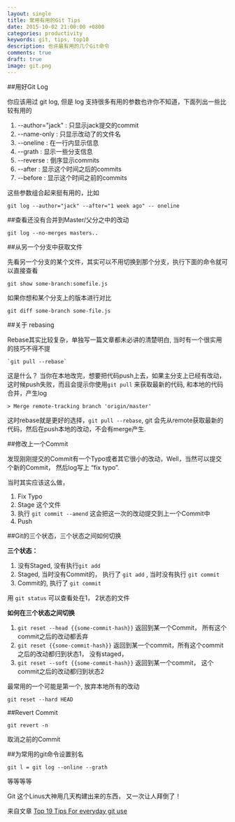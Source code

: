 ```yaml
---
layout: single
title: 常用有用的Git Tips
date: 2015-10-02 21:00:00 +0800
categories: productivity
keywords: git, tips, top10
description: 也许最有用的几个Git命令
comments: true
draft: true
image: git.png
---
```



##用好Git Log

你应该用过 git log, 但是 log 支持很多有用的参数也许你不知道，下面列出一些比较有用的

1. --author="jack" : 只显示jack提交的commit
2. --name-only : 只显示改动了的文件名
3. --oneline : 在一行内显示信息
4. --grath : 显示一些分支信息
5. --reverse : 倒序显示commits
6. --after : 显示这个时间之后的commits
7. --before : 显示这个时间之前的commits

这些参数组合起来挺有用的，比如

	git log --author="jack" --after="1 week ago" -- oneline


##查看还没有合并到Master/父分之中的改动

	git log --no-merges masters..


##从另一个分支中获取文件

先看另一个分支的某个文件，其实可以不用切换到那个分支，执行下面的命令就可以直接查看

	git show some-branch:somefile.js


如果你想和某个分支上的版本进行对比

	git diff some-branch some-file.js


##关于 rebasing

Rebase其实比较复杂，单独写一篇文章都未必讲的清楚明白, 当时有一个很实用的技巧不得不提

	`git pull --rebase`

这是什么？
当你在本地改完，想要把代码push上去，如果主分支上已经有改动，这时候push失败，而且会提示你使用`git pull` 来获取最新的代码, 和本地的代码合并，产生log

 	> Merge remote-tracking branch 'origin/master'

这时rebase就是更好的选择，`git pull --rebase`, git 会先从remote获取最新的代码，然后在push本地的改动，不会有merge产生.

##修改上一个Commit

发现刚刚提交的Commit有一个Typo或者其它很小的改动，Well，当然可以提交个新的Commit， 然后log写上 “fix typo”.

当时其实应该这么做，

1. Fix Typo
2. Stage 这个文件
3. 执行 `git commit --amend` 这会把这一次的改动提交到上一个Commit中
4. Push

##Git的三个状态，三个状态之间如何切换

__三个状态：__

1. 没有Staged, 没有执行`git add`
2. Staged, 当时没有Commit的， 执行了 `git add` , 当时没有执行 `git commit`
3. Commit的, 执行了 `git commit`

用 `git status` 可以查看处在1， 2状态的文件

__如何在三个状态之间切换__

1. `git reset --head {{some-commit-hash}}` 返回到某一个Commit， 所有这个commit之后的改动都丢弃
2.  `git reset {{some-commit-hash}}` 返回到某一个commit，所有这个commit之后的改动都归到状态1， 没有staged，
3.  `git reset --soft {{some-commit-hash}}` 返回到某一个commit， 这个commit之后的改动都归到状态2


最常用的一个可能是第一个, 放弃本地所有的改动

	git reset --hard HEAD


##Revert Commit

	git revert -n

取消之前的Commit


##为常用的git命令设置别名

	git l = git log --online --grath


等等等等


Git 这个Linus大神用几天构建出来的东西， 又一次让人拜倒了！


来自文章 [Top 19 Tips For everyday git use](http://www.alexkras.com/19-git-tips-for-everyday-use/)






